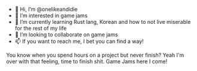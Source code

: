 - 👋 Hi, I’m @onelikeandidie
- 👀 I’m interested in game jams
- 🌱 I’m currently learning Rust lang, Korean and how to not live miserable for the rest of my life
- 💞️ I’m looking to collaborate on game jams
- 📫 If you want to reach me, I bet you can find a way!

You know when you spend hours on a project but never finish? Yeah I'm over with that feeling, time to finish shit. Game Jams here I come!
